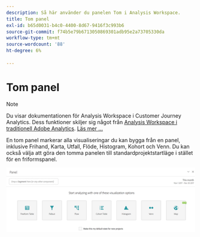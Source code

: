 ```yaml
---
description: Så här använder du panelen Tom i Analysis Workspace.
title: Tom panel
exl-id: b65d0031-b4c0-4400-8d67-9416f3c993b6
source-git-commit: f74b5e79b6713050869301adb95e2a73705330da
workflow-type: tm+mt
source-wordcount: '88'
ht-degree: 6%

---
```


# Tom panel

>[!NOTE]
>
>Du visar dokumentationen för Analysis Workspace i Customer Journey Analytics. Dess funktioner skiljer sig något från [Analysis Workspace i traditionell Adobe Analytics](https://experienceleague.adobe.com/docs/analytics/analyze/analysis-workspace/home.html). [Läs mer …](/help/getting-started/cja-aa.md)

En tom panel markerar alla visualiseringar du kan bygga från en panel, inklusive Frihand, Karta, Utfall, Flöde, Histogram, Kohort och Venn. Du kan också välja att göra den tomma panelen till standardprojektstartläge i stället för en friformspanel.

![](assets/blank_panel.png)
